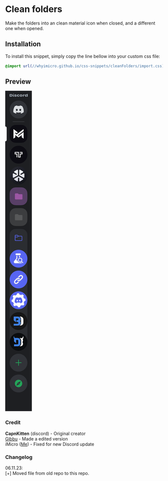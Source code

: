 # Clean folders
Make the folders into an clean material icon when closed, and a different one when opened.
## Installation
To install this snippet, simply copy the line bellow into your custom css file:
```css
@import url(//whyimicro.github.io/css-snippets/cleanFolders/import.css);
```
## Preview
![image](https://raw.githubusercontent.com/WhyiMicro/css-snippets/main/_previews/cleanFolders.png)
### Credit
**CapnKitten** (discord) - Original creator <br>
[Gibbu](https://github.com/Gibbu) - Made a edited version <br>
iMicro ([Me](https://github.com/WhyiMicro)) - Fixed for new Discord update <br>
### Changelog
06.11.23: <br>
[+] Moved file from old repo to this repo.
